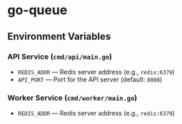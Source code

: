 # go-queue


## Environment Variables

### API Service (`cmd/api/main.go`)
- `REDIS_ADDR` — Redis server address (e.g., `redis:6379`)
- `API_PORT` — Port for the API server (default: `8080`)

### Worker Service (`cmd/worker/main.go`)
- `REDIS_ADDR` — Redis server address (e.g., `redis:6379`)